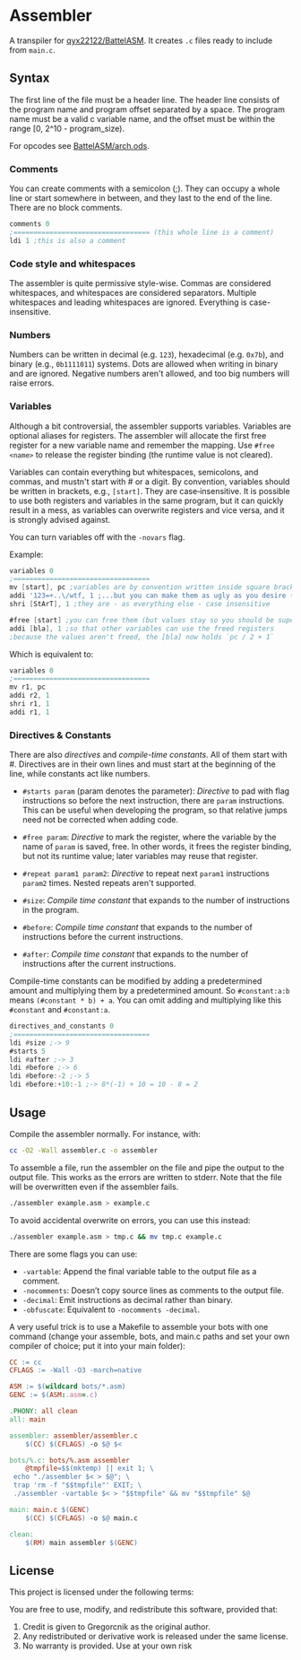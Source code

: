 # Assembler

A transpiler for [qyx22122/BattelASM](https://github.com/qyx22122/BattelASM). It creates ``.c`` files ready to include from ``main.c``.

## Syntax

The first line of the file must be a header line. The header line consists of the program name and program offset separated by a space. The program name must be a valid c variable name, and the offset must be within the range [0, 2^10 - program_size).

For opcodes see [BattelASM/arch.ods](https://github.com/qyx22122/BattelASM/blob/main/arch.ods).

### Comments

You can create comments with a semicolon (;). They can occupy a whole line or start somewhere in between, and they last to the end of the line. There are no block comments.

```asm
comments 0
;================================== (this whole line is a comment)
ldi 1 ;this is also a comment
```

### Code style and whitespaces

The assembler is quite permissive style-wise. Commas are considered whitespaces, and whitespaces are considered separators. Multiple whitespaces and leading whitespaces are ignored. Everything is case-insensitive.

### Numbers

Numbers can be written in decimal (e.g. ``123``), hexadecimal (e.g. ``0x7b``), and binary (e.g., `0b1111011`) systems. Dots are allowed when writing in binary and are ignored. Negative numbers aren't allowed, and too big numbers will raise errors.

### Variables

Although a bit controversial, the assembler supports variables. Variables are optional aliases for registers. The assembler will allocate the first free register for a new variable name and remember the mapping. Use ``#free <name>`` to release the register binding (the runtime value is not cleared).

Variables can contain everything but whitespaces, semicolons, and commas, and mustn't start with # or a digit. By convention, variables should be written in brackets, e.g., ``[start]``. They are case‑insensitive. It is possible to use both registers and variables in the same program, but it can quickly result in a mess, as variables can overwrite registers and vice versa, and it is strongly advised against.

You can turn variables off with the ``-novars`` flag.

Example:

```asm
variables 0
;==================================
mv [start], pc ;variables are by convention written inside square brackets...
addi '123=+..\/wtf, 1 ;...but you can make them as ugly as you desire (just stay in ascii)
shri [StArT], 1 ;they are - as everything else - case insensitive

#free [start] ;you can free them (but values stay so you should be super cautious. See "Directives & Constants")...
addi [bla], 1 ;so that other variables can use the freed registers
;because the values aren't freed, the [bla] now holds `pc / 2 + 1`
```

Which is equivalent to:

```asm
variables 0
;==================================
mv r1, pc
addi r2, 1
shri r1, 1
addi r1, 1
```

### Directives & Constants

There are also *directives* and *compile-time constants*. All of them start with #. Directives are in their own lines and must start at the beginning of the line, while constants act like numbers.

- ``#starts param`` (param denotes the parameter): *Directive* to pad with flag instructions so before the next instruction, there are `param` instructions. This can be useful when developing the program, so that relative jumps need not be corrected when adding code.
- ``#free param``: *Directive* to mark the register, where the variable by the name of ``param`` is saved, free. In other words, it frees the register binding, but not its runtime value; later variables may reuse that register.
- ``#repeat param1 param2``: *Directive* to repeat next ``param1`` instructions ``param2`` times. Nested repeats aren't supported.

- ``#size``: *Compile time constant* that expands to the number of instructions in the program.
- ``#before``: *Compile time constant* that expands to the number of instructions before the current instructions.
- ``#after``: *Compile time constant* that expands to the number of instructions after the current instructions.

Compile-time constants can be modified by adding a predetermined amount and multiplying them by a predetermined amount. So ``#constant:a:b`` means ``(#constant * b) + a``. You can omit adding and multiplying like this ``#constant`` and ``#constant:a``.

```asm
directives_and_constants 0
;==================================
ldi #size ;-> 9
#starts 5
ldi #after ;-> 3
ldi #before ;-> 6
ldi #before:-2 ;-> 5
ldi #before:+10:-1 ;-> 8*(-1) + 10 = 10 - 8 = 2
```

## Usage

Compile the assembler normally. For instance, with:

```bash
cc -O2 -Wall assembler.c -o assembler
```

To assemble a file, run the assembler on the file and pipe the output to the output file. This works as the errors are written to stderr. Note that the file will be overwritten even if the assembler fails.

```bash
./assembler example.asm > example.c
```

To avoid accidental overwrite on errors, you can use this instead:

```bash
./assembler example.asm > tmp.c && mv tmp.c example.c
```

There are some flags you can use:

- ``-vartable``: Append the final variable table to the output file as a comment.
- ``-nocomments``: Doesn’t copy source lines as comments to the output file.
- ``-decimal``: Emit instructions as decimal rather than binary.
- ``-obfuscate``: Equivalent to ``-nocomments -decimal``.

A very useful trick is to use a Makefile to assemble your bots with one command (change your assemble, bots, and main.c paths and set your own compiler of choice; put it into your main folder):

```Makefile
CC := cc
CFLAGS := -Wall -O3 -march=native

ASM := $(wildcard bots/*.asm)
GENC := $(ASM:.asm=.c)

.PHONY: all clean
all: main

assembler: assembler/assembler.c
    $(CC) $(CFLAGS) -o $@ $<

bots/%.c: bots/%.asm assembler
    @tmpfile=$$(mktemp) || exit 1; \
 echo "./assembler $< > $@"; \
 trap 'rm -f "$$tmpfile"' EXIT; \
 ./assembler -vartable $< > "$$tmpfile" && mv "$$tmpfile" $@

main: main.c $(GENC)
    $(CC) $(CFLAGS) -o $@ main.c

clean:
    $(RM) main assembler $(GENC)
```

## License

This project is licensed under the following terms:

You are free to use, modify, and redistribute this software, provided that:

1. Credit is given to Gregorcnik as the original author.
2. Any redistributed or derivative work is released under the same license.
3. No warranty is provided. Use at your own risk
